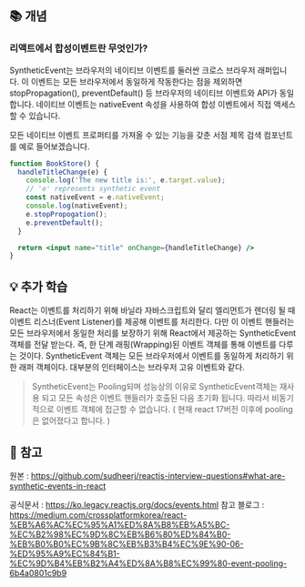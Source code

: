## 📚 개념

### 리액트에서 합성이벤트란 무엇인가?
SyntheticEvent는 브라우저의 네이티브 이벤트를 둘러싼 크로스 브라우저 래퍼입니다. 이 이벤트는 모든 브라우저에서 동일하게 작동한다는 점을 제외하면 stopPropagation(), preventDefault() 등 브라우저의 네이티브 이벤트와 API가 동일합니다. 네이티브 이벤트는 nativeEvent 속성을 사용하여 합성 이벤트에서 직접 액세스할 수 있습니다.

모든 네이티브 이벤트 프로퍼티를 가져올 수 있는 기능을 갖춘 서점 제목 검색 컴포넌트를 예로 들어보겠습니다.
```jsx
function BookStore() {
  handleTitleChange(e) {
    console.log('The new title is:', e.target.value);
    // 'e' represents synthetic event
    const nativeEvent = e.nativeEvent;
    console.log(nativeEvent);
    e.stopPropogation();
    e.preventDefault();
  }

  return <input name="title" onChange={handleTitleChange} />
}
```

## 💡 추가 학습
React는 이벤트를 처리하기 위해 바닐라 자바스크립트와 달리 엘리먼트가 렌더링 될 때 이벤트 리스너(Event Listener)를 제공해 이벤트를 처리한다. 다만 이 이벤트 핸들러는 모든 브라우저에서 동일한 처리를 보장하기 위해 React에서 제공하는 SyntheticEvent 객체를 전달 받는다. 즉, 한 단계 래핑(Wrapping)된 이벤트 객체를 통해 이벤트를 다루는 것이다. SyntheticEvent 객체는 모든 브라우저에서 이벤트를 동일하게 처리하기 위한 래퍼 객체이다. 대부분의 인터페이스는 브라우저 고유 이벤트와 같다.

> SyntheticEvent는 Pooling되며 성능상의 이유로 SyntheticEvent객체는 재사용 되고 모든 속성은 이벤트 핸들러가 호출된 다음 초기화 됩니다. 따라서 비동기적으로 이벤트 객체에 접근할 수 없습니다. ( 현재 react 17버전 이후에 pooling은 없어졌다고 합니다. )


## 📌 참고 
원본 : https://github.com/sudheerj/reactjs-interview-questions#what-are-synthetic-events-in-react

공식문서 : https://ko.legacy.reactjs.org/docs/events.html
참고 블로그 : https://medium.com/crossplatformkorea/react-%EB%A6%AC%EC%95%A1%ED%8A%B8%EB%A5%BC-%EC%B2%98%EC%9D%8C%EB%B6%80%ED%84%B0-%EB%B0%B0%EC%9B%8C%EB%B3%B4%EC%9E%90-06-%ED%95%A9%EC%84%B1-%EC%9D%B4%EB%B2%A4%ED%8A%B8%EC%99%80-event-pooling-6b4a0801c9b9
